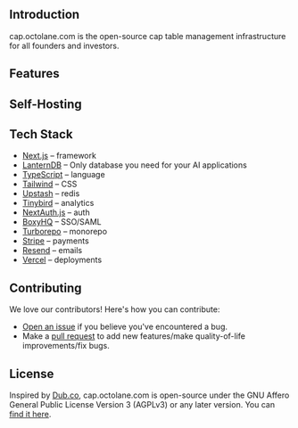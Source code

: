 ## Introduction

cap.octolane.com is the open-source cap table management infrastructure for all founders and investors.

## Features

## Self-Hosting

## Tech Stack

- [Next.js](https://nextjs.org/) – framework
- [LanternDB](https://lantern.dev) – Only database you need for your AI applications
- [TypeScript](https://www.typescriptlang.org/) – language
- [Tailwind](https://tailwindcss.com/) – CSS
- [Upstash](https://upstash.com/) – redis
- [Tinybird](https://tinybird.com/) – analytics
- [NextAuth.js](https://next-auth.js.org/) – auth
- [BoxyHQ](https://boxyhq.com/enterprise-sso) – SSO/SAML
- [Turborepo](https://turbo.build/repo) – monorepo
- [Stripe](https://stripe.com/) – payments
- [Resend](https://resend.com/) – emails
- [Vercel](https://vercel.com/) – deployments

## Contributing

We love our contributors! Here's how you can contribute:

- [Open an issue](https://github.com/octolane-org/cap.octolane.com/issues) if you believe you've encountered a bug.
- Make a [pull request](https://github.com/octolane-org/cap.octolane.com/pulls) to add new features/make quality-of-life improvements/fix bugs.

## License

Inspired by [Dub.co](https://dub.co/), cap.octolane.com is open-source under the GNU Affero General Public License Version 3 (AGPLv3) or any later version. You can [find it here](https://github.com/octolane-org/cap.octolane.com/blob/main/LICENSE.md).
